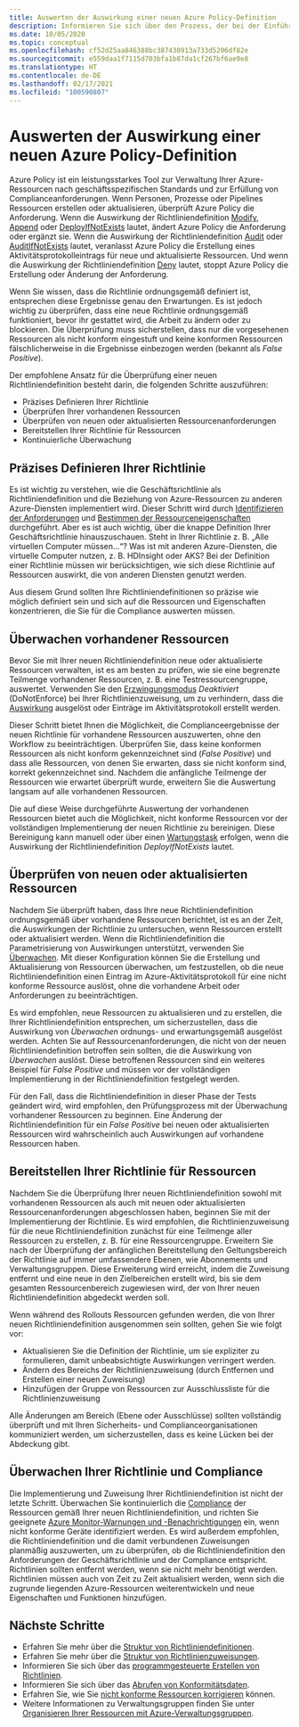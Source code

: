 ```yaml
---
title: Auswerten der Auswirkung einer neuen Azure Policy-Definition
description: Informieren Sie sich über den Prozess, der bei der Einführung einer neuen Richtliniendefinition in Ihre Azure-Umgebung zu befolgen ist.
ms.date: 10/05/2020
ms.topic: conceptual
ms.openlocfilehash: cf52d25aa846388bc387430913a733d5206df82e
ms.sourcegitcommit: e559daa1f7115d703bfa1b87da1cf267bf6ae9e8
ms.translationtype: HT
ms.contentlocale: de-DE
ms.lasthandoff: 02/17/2021
ms.locfileid: "100590807"
---
```

# <a name="evaluate-the-impact-of-a-new-azure-policy-definition"></a>Auswerten der Auswirkung einer neuen Azure Policy-Definition

Azure Policy ist ein leistungsstarkes Tool zur Verwaltung Ihrer Azure-Ressourcen nach geschäftsspezifischen Standards und zur Erfüllung von Complianceanforderungen. Wenn Personen, Prozesse oder Pipelines Ressourcen erstellen oder aktualisieren, überprüft Azure Policy die Anforderung. Wenn die Auswirkung der Richtliniendefinition [Modify](./effects.md#modify), [Append](./effects.md#deny) oder [DeployIfNotExists](./effects.md#deployifnotexists) lautet, ändert Azure Policy die Anforderung oder ergänzt sie. Wenn die Auswirkung der Richtliniendefinition [Audit](./effects.md#audit) oder [AuditIfNotExists](./effects.md#auditifnotexists) lautet, veranlasst Azure Policy die Erstellung eines Aktivitätsprotokolleintrags für neue und aktualisierte Ressourcen. Und wenn die Auswirkung der Richtliniendefinition [Deny](./effects.md#deny) lautet, stoppt Azure Policy die Erstellung oder Änderung der Anforderung.

Wenn Sie wissen, dass die Richtlinie ordnungsgemäß definiert ist, entsprechen diese Ergebnisse genau den Erwartungen. Es ist jedoch wichtig zu überprüfen, dass eine neue Richtlinie ordnungsgemäß funktioniert, bevor ihr gestattet wird, die Arbeit zu ändern oder zu blockieren. Die Überprüfung muss sicherstellen, dass nur die vorgesehenen Ressourcen als nicht konform eingestuft und keine konformen Ressourcen fälschlicherweise in die Ergebnisse einbezogen werden (bekannt als _False Positive_).

Der empfohlene Ansatz für die Überprüfung einer neuen Richtliniendefinition besteht darin, die folgenden Schritte auszuführen:

- Präzises Definieren Ihrer Richtlinie
- Überprüfen Ihrer vorhandenen Ressourcen
- Überprüfen von neuen oder aktualisierten Ressourcenanforderungen
- Bereitstellen Ihrer Richtlinie für Ressourcen
- Kontinuierliche Überwachung

## <a name="tightly-define-your-policy"></a>Präzises Definieren Ihrer Richtlinie

Es ist wichtig zu verstehen, wie die Geschäftsrichtlinie als Richtliniendefinition und die Beziehung von Azure-Ressourcen zu anderen Azure-Diensten implementiert wird. Dieser Schritt wird durch [Identifizieren der Anforderungen](../tutorials/create-custom-policy-definition.md#identify-requirements) und [Bestimmen der Ressourceneigenschaften](../tutorials/create-custom-policy-definition.md#determine-resource-properties) durchgeführt.
Aber es ist auch wichtig, über die knappe Definition Ihrer Geschäftsrichtlinie hinauszuschauen. Steht in Ihrer Richtlinie z. B. „Alle virtuellen Computer müssen...“? Was ist mit anderen Azure-Diensten, die virtuelle Computer nutzen, z. B. HDInsight oder AKS? Bei der Definition einer Richtlinie müssen wir berücksichtigen, wie sich diese Richtlinie auf Ressourcen auswirkt, die von anderen Diensten genutzt werden.

Aus diesem Grund sollten Ihre Richtliniendefinitionen so präzise wie möglich definiert sein und sich auf die Ressourcen und Eigenschaften konzentrieren, die Sie für die Compliance auswerten müssen.

## <a name="audit-existing-resources"></a>Überwachen vorhandener Ressourcen

Bevor Sie mit Ihrer neuen Richtliniendefinition neue oder aktualisierte Ressourcen verwalten, ist es am besten zu prüfen, wie sie eine begrenzte Teilmenge vorhandener Ressourcen, z. B. eine Testressourcengruppe, auswertet. Verwenden Sie den [Erzwingungsmodus](./assignment-structure.md#enforcement-mode) _Deaktiviert_ (DoNotEnforce) bei Ihrer Richtlinienzuweisung, um zu verhindern, dass die [Auswirkung](./effects.md) ausgelöst oder Einträge im Aktivitätsprotokoll erstellt werden.

Dieser Schritt bietet Ihnen die Möglichkeit, die Complianceergebnisse der neuen Richtlinie für vorhandene Ressourcen auszuwerten, ohne den Workflow zu beeinträchtigen. Überprüfen Sie, dass keine konformen Ressourcen als nicht konform gekennzeichnet sind (_False Positive_) und dass alle Ressourcen, von denen Sie erwarten, dass sie nicht konform sind, korrekt gekennzeichnet sind.
Nachdem die anfängliche Teilmenge der Ressourcen wie erwartet überprüft wurde, erweitern Sie die Auswertung langsam auf alle vorhandenen Ressourcen.

Die auf diese Weise durchgeführte Auswertung der vorhandenen Ressourcen bietet auch die Möglichkeit, nicht konforme Ressourcen vor der vollständigen Implementierung der neuen Richtlinie zu bereinigen. Diese Bereinigung kann manuell oder über einen [Wartungstask](../how-to/remediate-resources.md) erfolgen, wenn die Auswirkung der Richtliniendefinition _DeployIfNotExists_ lautet.

## <a name="audit-new-or-updated-resources"></a>Überprüfen von neuen oder aktualisierten Ressourcen

Nachdem Sie überprüft haben, dass Ihre neue Richtliniendefinition ordnungsgemäß über vorhandene Ressourcen berichtet, ist es an der Zeit, die Auswirkungen der Richtlinie zu untersuchen, wenn Ressourcen erstellt oder aktualisiert werden. Wenn die Richtliniendefinition die Parametrisierung von Auswirkungen unterstützt, verwenden Sie [Überwachen](./effects.md#audit). Mit dieser Konfiguration können Sie die Erstellung und Aktualisierung von Ressourcen überwachen, um festzustellen, ob die neue Richtliniendefinition einen Eintrag im Azure-Aktivitätsprotokoll für eine nicht konforme Ressource auslöst, ohne die vorhandene Arbeit oder Anforderungen zu beeinträchtigen.

Es wird empfohlen, neue Ressourcen zu aktualisieren und zu erstellen, die Ihrer Richtliniendefinition entsprechen, um sicherzustellen, dass die Auswirkung von _Überwachen_ ordnungs- und erwartungsgemäß ausgelöst werden. Achten Sie auf Ressourcenanforderungen, die nicht von der neuen Richtliniendefinition betroffen sein sollten, die die Auswirkung von _Überwachen_ auslöst.
Diese betroffenen Ressourcen sind ein weiteres Beispiel für _False Positive_ und müssen vor der vollständigen Implementierung in der Richtliniendefinition festgelegt werden.

Für den Fall, dass die Richtliniendefinition in dieser Phase der Tests geändert wird, wird empfohlen, den Prüfungsprozess mit der Überwachung vorhandener Ressourcen zu beginnen. Eine Änderung der Richtliniendefinition für ein _False Positive_ bei neuen oder aktualisierten Ressourcen wird wahrscheinlich auch Auswirkungen auf vorhandene Ressourcen haben.

## <a name="deploy-your-policy-to-resources"></a>Bereitstellen Ihrer Richtlinie für Ressourcen

Nachdem Sie die Überprüfung Ihrer neuen Richtliniendefinition sowohl mit vorhandenen Ressourcen als auch mit neuen oder aktualisierten Ressourcenanforderungen abgeschlossen haben, beginnen Sie mit der Implementierung der Richtlinie. Es wird empfohlen, die Richtlinienzuweisung für die neue Richtliniendefinition zunächst für eine Teilmenge aller Ressourcen zu erstellen, z. B. für eine Ressourcengruppe. Erweitern Sie nach der Überprüfung der anfänglichen Bereitstellung den Geltungsbereich der Richtlinie auf immer umfassendere Ebenen, wie Abonnements und Verwaltungsgruppen. Diese Erweiterung wird erreicht, indem die Zuweisung entfernt und eine neue in den Zielbereichen erstellt wird, bis sie dem gesamten Ressourcenbereich zugewiesen wird, der von Ihrer neuen Richtliniendefinition abgedeckt werden soll.

Wenn während des Rollouts Ressourcen gefunden werden, die von Ihrer neuen Richtliniendefinition ausgenommen sein sollten, gehen Sie wie folgt vor:

- Aktualisieren Sie die Definition der Richtlinie, um sie expliziter zu formulieren, damit unbeabsichtigte Auswirkungen verringert werden.
- Ändern des Bereichs der Richtlinienzuweisung (durch Entfernen und Erstellen einer neuen Zuweisung)
- Hinzufügen der Gruppe von Ressourcen zur Ausschlussliste für die Richtlinienzuweisung

Alle Änderungen am Bereich (Ebene oder Ausschlüsse) sollten vollständig überprüft und mit Ihren Sicherheits- und Complianceorganisationen kommuniziert werden, um sicherzustellen, dass es keine Lücken bei der Abdeckung gibt.

## <a name="monitor-your-policy-and-compliance"></a>Überwachen Ihrer Richtlinie und Compliance

Die Implementierung und Zuweisung Ihrer Richtliniendefinition ist nicht der letzte Schritt. Überwachen Sie kontinuierlich die [Compliance](../how-to/get-compliance-data.md) der Ressourcen gemäß Ihrer neuen Richtliniendefinition, und richten Sie geeignete [Azure Monitor-Warnungen und -Benachrichtigungen](../../../azure-monitor/alerts/alerts-overview.md) ein, wenn nicht konforme Geräte identifiziert werden. Es wird außerdem empfohlen, die Richtliniendefinition und die damit verbundenen Zuweisungen planmäßig auszuwerten, um zu überprüfen, ob die Richtliniendefinition den Anforderungen der Geschäftsrichtlinie und der Compliance entspricht. Richtlinien sollten entfernt werden, wenn sie nicht mehr benötigt werden. Richtlinien müssen auch von Zeit zu Zeit aktualisiert werden, wenn sich die zugrunde liegenden Azure-Ressourcen weiterentwickeln und neue Eigenschaften und Funktionen hinzufügen.

## <a name="next-steps"></a>Nächste Schritte

- Erfahren Sie mehr über die [Struktur von Richtliniendefinitionen](./definition-structure.md).
- Erfahren Sie mehr über die [Struktur von Richtlinienzuweisungen](./assignment-structure.md).
- Informieren Sie sich über das [programmgesteuerte Erstellen von Richtlinien](../how-to/programmatically-create.md).
- Informieren Sie sich über das [Abrufen von Konformitätsdaten](../how-to/get-compliance-data.md).
- Erfahren Sie, wie Sie [nicht konforme Ressourcen korrigieren](../how-to/remediate-resources.md) können.
- Weitere Informationen zu Verwaltungsgruppen finden Sie unter [Organisieren Ihrer Ressourcen mit Azure-Verwaltungsgruppen](../../management-groups/overview.md).